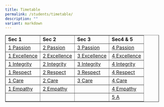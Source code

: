 ```yaml
---
title: Timetable
permalink: /students/timetable/
description: ""
variant: markdown
---
```

<table border="1" style="border-collapse: collapse; width: 100%;">
<tbody>
<tr style="height: 20px;">
<td style="width: 25%; height: 20px;"><strong>Sec 1</strong></td>
<td style="width: 25%; height: 20px;"><strong>Sec 2</strong></td>
<td style="width: 25%; height: 20px;"><strong>Sec 3</strong></td>
<td style="width: 25%; height: 20px;"><strong>Sec4 &amp; 5</strong></td>
</tr>
<tr style="height: 21px;">
<td style="width: 25%; height: 21px;"><a href="/files/2024t31p.pdf">1 Passion</a></td>
<td style="width: 25%; height: 21px;"><a href="/files/2024t32p.pdf">2 Passion</a></td>
<td style="width: 25%; height: 21px;"><a href="/files/2024t33p.pdf">3 Passion</a></td>
<td style="width: 25%; height: 21px;"><a href="/files/2024t34p.pdf">4 Passion</a></td>
</tr>
<tr style="height: 21px;">
<td style="width: 25%; height: 21px;"><a href="/files/2024t31ex.pdf">1 Excellence</a></td>
<td style="width: 25%; height: 21px;"><a href="/files/2024t32ex.pdf">2 Excellence</a></td>
<td style="width: 25%; height: 21px;"><a href="/files/2024t33ex.pdf">3 Excellence</a></td>
<td style="width: 25%; height: 21px;"><a href="/files/2024t34ex.pdf">4 Excellence</a></td>
</tr>
<tr style="height: 21px;">
<td style="width: 25%; height: 21px;"><a href="/files/2024t21i.pdf">1 Integrity</a></td>
<td style="width: 25%; height: 21px;"><a href="/files/2024t22i.pdf">2 Integrity</a></td>
<td style="width: 25%; height: 21px;"><a href="/files/2024t23i.pdf">3 Integrity</a></td>
<td style="width: 25%; height: 21px;"><a href="/files/2024t24i.pdf">4 Integrity</a></td>
</tr>
<tr style="height: 21px;">
<td style="width: 25%; height: 21px;"><a href="/files/2024t31r.pdf">1 Respect</a></td>
<td style="width: 25%; height: 21px;"><a href="/files/2024t32r.pdf">2 Respect</a></td>
<td style="width: 25%; height: 21px;"><a href="/files/2024t33r.pdf">3 Respect</a></td>
<td style="width: 25%; height: 21px;"><a href="/files/2024t34r.pdf">4 Respect</a></td>
</tr>
<tr style="height: 21px;">
<td style="width: 25%; height: 21px;"><a href="/files/2024t31c.pdf">1 Care</a></td>
<td style="width: 25%; height: 21px;"><a href="/files/2024t32c.pdf">2 Care</a></td>
<td style="width: 25%; height: 21px;"><a href="/files/2024t33c.pdf">3 Care</a></td>
<td style="width: 25%; height: 21px;"><a href="/files/2024t34c.pdf">4 Care</a></td>
</tr>
<tr style="height: 21px;">
<td style="width: 25%; height: 21px;"><a href="/files/2024t31em.pdf">1 Empathy</a></td>
<td style="width: 25%; height: 21px;"><a href="/files/2024t32em.pdf">2 Empathy</a></td>
<td style="width: 25%; height: 21px;"></td>
<td style="width: 25%; height: 21px;"><a href="/files/2024t34em.pdf">4 Empathy</a></td>
</tr>
<tr>
<td style="width: 25%;"></td>
<td style="width: 25%;"></td>
<td style="width: 25%;"></td>
<td style="width: 25%;"><a href="/files/2024t35a.pdf">5 A</a></td>
</tr>
</tbody>
</table>